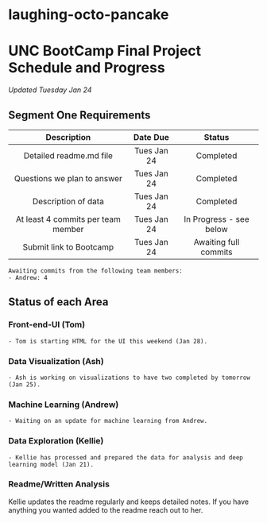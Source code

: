 # laughing-octo-pancake

# UNC BootCamp Final Project Schedule and Progress
*Updated Tuesday Jan 24*

## Segment One Requirements

|Description                        |Date Due          |Status             |
|:---------------------------------:|:-----------:|:----------------------:|
|Detailed readme.md file            | Tues Jan 24 | Completed              |
|Questions we plan to answer        | Tues Jan 24 | Completed              |
|Description of data                | Tues Jan 24 | Completed              |
|At least 4 commits per team member | Tues Jan 24 | In Progress - see below|
|Submit link to Bootcamp            | Tues Jan 24 | Awaiting full commits  |




    Awaiting commits from the following team members:
    - Andrew: 4



## Status of each Area

### Front-end-UI (Tom)
    - Tom is starting HTML for the UI this weekend (Jan 28).
    
### Data Visualization (Ash)  
    - Ash is working on visualizations to have two completed by tomorrow (Jan 25).

### Machine Learning (Andrew)
    - Waiting on an update for machine learning from Andrew.

### Data Exploration (Kellie)
    - Kellie has processed and prepared the data for analysis and deep learning model (Jan 21).

### Readme/Written Analysis
Kellie updates the readme regularly and keeps detailed notes. If you have anything you wanted added to the readme reach out to her.
    